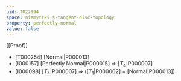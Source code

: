 ```yaml
---
uid: T022994
space: niemytzki's-tangent-disc-topology
property: perfectly-normal
value: false
---
```

[[Proof]]

* [T000254] [Normal|P000013]
* [I000157] [Perfectly Normal|P000015] => [$T_4$|P000007]
* [I000098] [$T_4$|P000007] => ([$T_1$|P000002] + [Normal|P000013])

